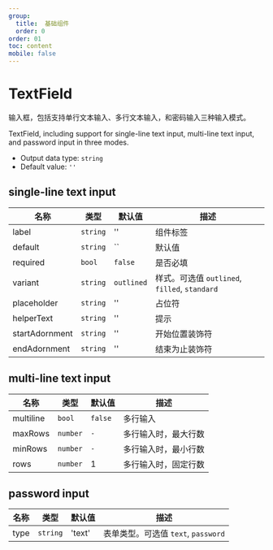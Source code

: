 ```yaml
---
group:
  title:  基础组件
  order: 0
order: 01
toc: content
mobile: false
---
```


# TextField

输入框，包括支持单行文本输入、多行文本输入，和密码输入三种输入模式。

TextField, including support for single-line text input, multi-line text input, and password input in three modes.

* Output data type: `string`
* Default value: `''`

## single-line text input

<code src="./examples/TextField" compact background="#fff"></code>

| 名称           | 类型     | 默认值     | 描述                                          |
| -------------- | -------- | ---------- | --------------------------------------------- |
| label          | `string` | ''         | 组件标签                                      |
| default        | `string` | ``         | 默认值                                        |
| required       | `bool`   | `false`    | 是否必填                                      |
| variant        | `string` | `outlined` | 样式。可选值 `outlined`, `filled`, `standard` |
| placeholder    | `string` | ''         | 占位符                                        |
| helperText     | `string` | ''         | 提示                                          |
| startAdornment | `string` | ''         | 开始位置装饰符                                |
| endAdornment   | `string` | ''         | 结束为止装饰符                                |

## multi-line text input

<code src="./examples/TextFieldMultiline" compact background="#fff"></code>

| 名称      | 类型     | 默认值  | 描述                 |
| --------- | -------- | ------- | -------------------- |
| multiline | `bool`   | `false` | 多行输入             |
| maxRows   | `number` | `-`     | 多行输入时，最大行数 |
| minRows   | `number` | `-`     | 多行输入时，最小行数 |
| rows      | `number` | 1       | 多行输入时，固定行数 |

## password input

<code src="./examples/TextFieldPassword" compact background="#fff"></code>

| 名称 | 类型     | 默认值 | 描述                                |
| ---- | -------- | ------ | ----------------------------------- |
| type | `string` | 'text' | 表单类型。可选值 `text`, `password` |
